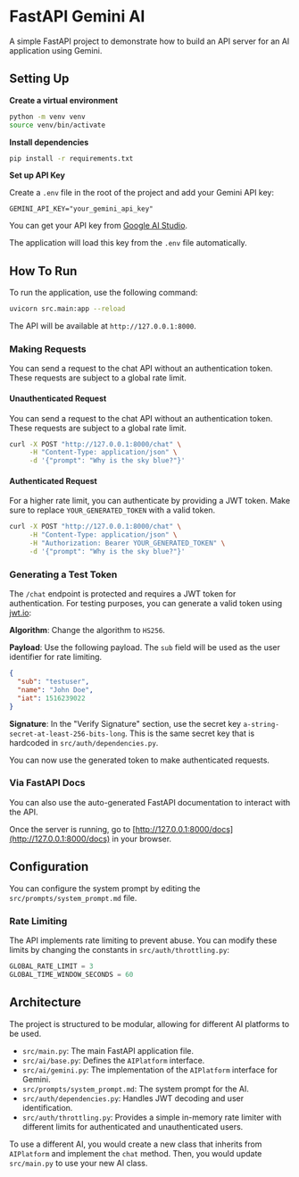 # FastAPI Gemini AI

A simple FastAPI project to demonstrate how to build an API server for an AI application using Gemini.

## Setting Up

**Create a virtual environment**

```bash
python -m venv venv
source venv/bin/activate
```

**Install dependencies**

```bash
pip install -r requirements.txt
```

**Set up API Key**

Create a `.env` file in the root of the project and add your Gemini API key:

```
GEMINI_API_KEY="your_gemini_api_key"
```

You can get your API key from [Google AI Studio](https://makersuite.google.com/app/apikey).

The application will load this key from the `.env` file automatically.

## How To Run

To run the application, use the following command:

```bash
uvicorn src.main:app --reload
```

The API will be available at `http://127.0.0.1:8000`.

### Making Requests

You can send a request to the chat API without an authentication token. These requests are subject to a global rate limit.

#### Unauthenticated Request

You can send a request to the chat API without an authentication token. These requests are subject to a global rate limit.

```bash
curl -X POST "http://127.0.0.1:8000/chat" \
     -H "Content-Type: application/json" \
     -d '{"prompt": "Why is the sky blue?"}'
```

#### Authenticated Request

For a higher rate limit, you can authenticate by providing a JWT token. Make sure to replace `YOUR_GENERATED_TOKEN` with a valid token.

```bash
curl -X POST "http://127.0.0.1:8000/chat" \
     -H "Content-Type: application/json" \
     -H "Authorization: Bearer YOUR_GENERATED_TOKEN" \
     -d '{"prompt": "Why is the sky blue?"}'
```

### Generating a Test Token

The `/chat` endpoint is protected and requires a JWT token for authentication. For testing purposes, you can generate a valid token using [jwt.io](https://jwt.io/):

**Algorithm**: Change the algorithm to `HS256`.

**Payload**: Use the following payload. The `sub` field will be used as the user identifier for rate limiting.

```json
{
  "sub": "testuser",
  "name": "John Doe",
  "iat": 1516239022
}
```

**Signature**: In the "Verify Signature" section, use the secret key `a-string-secret-at-least-256-bits-long`. This is the same secret key that is hardcoded in `src/auth/dependencies.py`.

You can now use the generated token to make authenticated requests.

### Via FastAPI Docs

You can also use the auto-generated FastAPI documentation to interact with the API.

Once the server is running, go to [http://127.0.0.1:8000/docs](http://127.0.0.1:8000/docs) in your browser.

## Configuration

You can configure the system prompt by editing the `src/prompts/system_prompt.md` file.

### Rate Limiting

The API implements rate limiting to prevent abuse. You can modify these limits by changing the constants in `src/auth/throttling.py`:

```python
GLOBAL_RATE_LIMIT = 3
GLOBAL_TIME_WINDOW_SECONDS = 60
```

## Architecture

The project is structured to be modular, allowing for different AI platforms to be used.

- `src/main.py`: The main FastAPI application file.
- `src/ai/base.py`: Defines the `AIPlatform` interface.
- `src/ai/gemini.py`: The implementation of the `AIPlatform` interface for Gemini.
- `src/prompts/system_prompt.md`: The system prompt for the AI.
- `src/auth/dependencies.py`: Handles JWT decoding and user identification.
- `src/auth/throttling.py`: Provides a simple in-memory rate limiter with different limits for authenticated and unauthenticated users.

To use a different AI, you would create a new class that inherits from `AIPlatform` and implement the `chat` method. Then, you would update `src/main.py` to use your new AI class.
